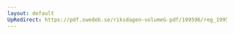 ```yaml
---
layout: default
UpRedirect: https://pdf.swedeb.se/riksdagen-volumeG-pdf/199596/reg_199596/reg_199596_0167.pdf
---
```

